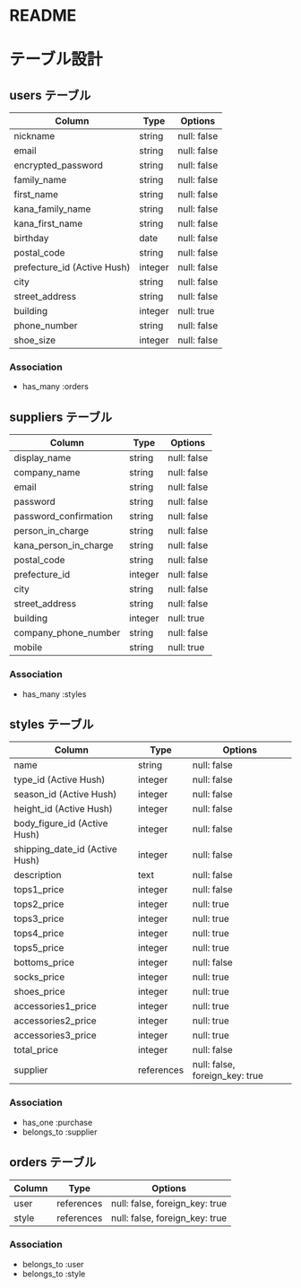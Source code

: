 # README
# テーブル設計

## users テーブル

| Column                      | Type    | Options     |
| --------------------------- | ------- | ----------- |
| nickname                    | string  | null: false |
| email                       | string  | null: false |
| encrypted_password          | string  | null: false |
| family_name                 | string  | null: false |
| first_name                  | string  | null: false |
| kana_family_name            | string  | null: false |
| kana_first_name             | string  | null: false |
| birthday                    | date    | null: false |
| postal_code                 | string  | null: false |
| prefecture_id (Active Hush) | integer | null: false |
| city                        | string  | null: false |
| street_address              | string  | null: false |
| building                    | integer | null: true  |
| phone_number                | string  | null: false |
| shoe_size                   | integer | null: false |

### Association

- has_many :orders

## suppliers テーブル

| Column                | Type    | Options     |
| --------------------- | ------- | ----------- |
| display_name          | string  | null: false |
| company_name          | string  | null: false |
| email                 | string  | null: false |
| password              | string  | null: false |
| password_confirmation | string  | null: false |
| person_in_charge      | string  | null: false |
| kana_person_in_charge | string  | null: false |
| postal_code           | string  | null: false |
| prefecture_id         | integer | null: false |
| city                  | string  | null: false |
| street_address        | string  | null: false |
| building              | integer | null: true  |
| company_phone_number  | string  | null: false |
| mobile                | string  | null: true  |

### Association

- has_many :styles

## styles テーブル

| Column                         | Type       | Options                        |
| ------------------------------ | ---------- | ------------------------------ |
| name                           | string     | null: false                    |
| type_id (Active Hush)          | integer    | null: false                    |
| season_id (Active Hush)        | integer    | null: false                    |
| height_id (Active Hush)        | integer    | null: false                    |
| body_figure_id (Active Hush)   | integer    | null: false                    |
| shipping_date_id (Active Hush) | integer    | null: false                    |
| description                    | text       | null: false                    |
| tops1_price                    | integer    | null: false                    |
| tops2_price                    | integer    | null: true                     |
| tops3_price                    | integer    | null: true                     |
| tops4_price                    | integer    | null: true                     |
| tops5_price                    | integer    | null: true                     |
| bottoms_price                  | integer    | null: false                    |
| socks_price                    | integer    | null: true                     |
| shoes_price                    | integer    | null: true                     |
| accessories1_price             | integer    | null: true                     |
| accessories2_price             | integer    | null: true                     |
| accessories3_price             | integer    | null: true                     |
| total_price                    | integer    | null: false                    |
| supplier                       | references | null: false, foreign_key: true |

### Association

- has_one :purchase
- belongs_to :supplier

## orders テーブル

| Column | Type       | Options                        |
| ------ | ---------- | ------------------------------ |
| user   | references | null: false, foreign_key: true |
| style  | references | null: false, foreign_key: true |

### Association

- belongs_to :user
- belongs_to :style